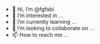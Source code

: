 - 👋 Hi, I’m @fgfabi
- 👀 I’m interested in ...
- 🌱 I’m currently learning ...
- 💞️ I’m looking to collaborate on ...
- 📫 How to reach me ...

<!---
fgfabi/fgfabi is a ✨ special ✨ repository because its `README.md` (this file) appears on your GitHub profile.
You can click the Preview link to take a look at your changes.
--->
